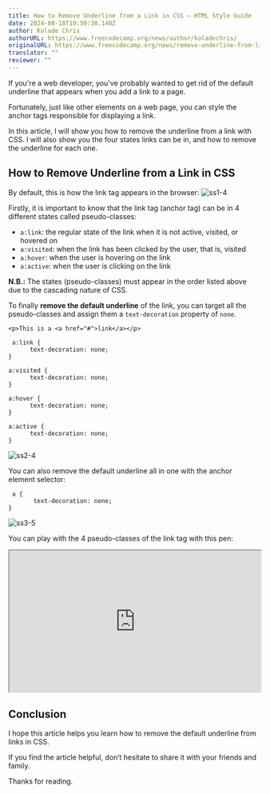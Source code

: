 ```yaml
---
title: How to Remove Underline from a Link in CSS – HTML Style Guide
date: 2024-08-18T10:50:38.140Z
author: Kolade Chris
authorURL: https://www.freecodecamp.org/news/author/koladechris/
originalURL: https://www.freecodecamp.org/news/remove-underline-from-link-in-css/
translator: ""
reviewer: ""
---
```


If you're a web developer, you've probably wanted to get rid of the default underline that appears when you add a link to a page.

<!-- more -->

Fortunately, just like other elements on a web page, you can style the anchor tags responsible for displaying a link.

In this article, I will show you how to remove the underline from a link with CSS. I will also show you the four states links can be in, and how to remove the underline for each one.

## How to Remove Underline from a Link in CSS

By default, this is how the link tag appears in the browser: ![ss1-4](https://www.freecodecamp.org/news/content/images/2022/06/ss1-4.png)

Firstly, it is important to know that the link tag (anchor tag) can be in 4 different states called pseudo-classes:

-   `a:link`: the regular state of the link when it is not active, visited, or hovered on
-   `a:visited`: when the link has been clicked by the user, that is, visited
-   `a:hover`: when the user is hovering on the link
-   `a:active`: when the user is clicking on the link

**N.B.:** The states (pseudo-classes) must appear in the order listed above due to the cascading nature of CSS.

To finally **remove the default underline** of the link, you can target all the pseudo-classes and assign them a `text-decoration` property of `none`.

```
<p>This is a <a href="#">link</a></p>
```

```
 a:link {
      text-decoration: none;
}

a:visited {
      text-decoration: none;
}

a:hover {
      text-decoration: none;
}

a:active {
      text-decoration: none;
}
```

![ss2-4](https://www.freecodecamp.org/news/content/images/2022/06/ss2-4.png)

You can also remove the default underline all in one with the anchor element selector:

```
 a {
       text-decoration: none;
}
```

![ss3-5](https://www.freecodecamp.org/news/content/images/2022/06/ss3-5.png)

You can play with the 4 pseudo-classes of the link tag with this pen:

<iframe width="100%" height="350" src="https://codepen.io/koladechris/embed/bGLPzXr" style="aspect-ratio: 16 / 9; width: 100%; height: auto;" title="CodePen embed" scrolling="no" allowtransparency="true" allowfullscreen="true" loading="lazy"></iframe>

## Conclusion

I hope this article helps you learn how to remove the default underline from links in CSS.

If you find the article helpful, don’t hesitate to share it with your friends and family.

Thanks for reading.